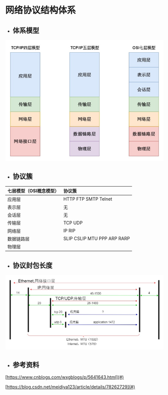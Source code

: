 # 网络协议结构体系

* ## 体系模型

![](/network/images/summary-stack.jpg)

* ## 协议簇

| 七层模型（OSI概念模型） | 协议簇 |
| :--- | :--- |
| 应用层 | HTTP FTP SMTP Telnet |
| 表示层 | 无 |
| 会话层 | 无 |
| 传输层 | TCP UDP |
| 网络层 | IP RIP |
| 数据链路层 | SLIP CSLIP MTU PPP ARP RARP |
| 物理层 |  |



* ## 协议封包长度

![](/network/images/protocol-packet.jpg)

* ## 参考资料

[https://www.cnblogs.com/wxgblogs/p/5641643.html](#)

[https://blog.csdn.net/meidiya123/article/details/78262729](#)

